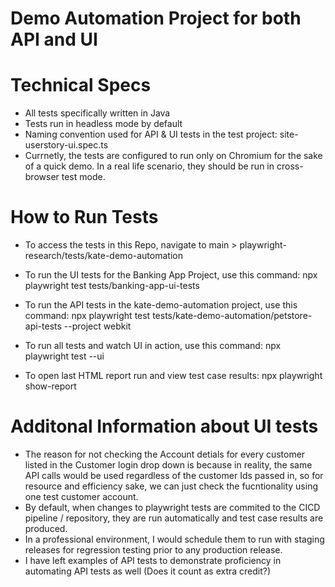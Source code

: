# Demo Automation Project for both API and UI

# Technical Specs
* All tests specifically written in Java
* Tests run in headless mode by default
* Naming convention used for API & UI tests in the test project: site-userstory-ui.spec.ts
* Currnetly, the tests are configured to run only on Chromium for the sake of a quick demo. In a real life scenario, they should be run in cross-browser test mode. 

# How to Run Tests
* To access the tests in this Repo, navigate to main > playwright-research/tests/kate-demo-automation
* To run the UI tests for the Banking App Project, use this command: npx playwright test tests/banking-app-ui-tests 

* To run the API tests in the kate-demo-automation project, use this command: npx playwright test tests/kate-demo-automation/petstore-api-tests --project webkit 
* To run all tests and watch UI in action, use this command: npx playwright test --ui
* To open last HTML report run and view test case results: npx playwright show-report

# Additonal Information about UI tests
* The reason for not checking the Account detials for every customer listed in the Customer login drop down is because in reality, the same API calls would be used regardless of the customer Ids passed in, so for resource and efficiency sake, we can just check the fucntionality using one test customer account. 
* By default, when changes to playwright tests are commited to the CICD pipeline / repository, they are run automatically and test case results are produced. 
* In a professional environment, I would schedule them to run with staging releases for regression testing prior to any production release. 
* I have left examples of API tests to demonstrate proficiency in automating API tests as well (Does it count as extra credit?)


